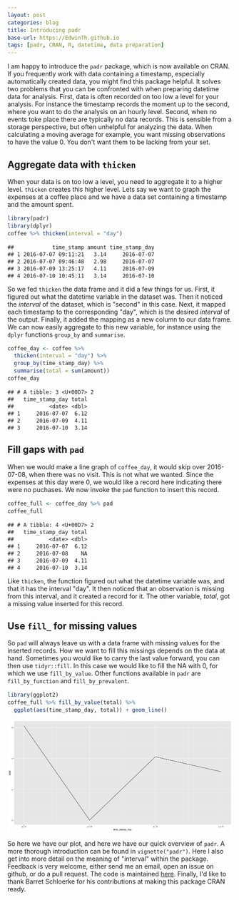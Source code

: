 ```yaml
---
layout: post
categories: blog
title: Introducing padr
base-url: https://EdwinTh.github.io
tags: [padr, CRAN, R, datetime, data preparation]
---
```


I am happy to introduce the `padr` package, which is now available on CRAN. If you frequently work with data containing a timestamp, especially automatically created data, you might find this package helpful. It solves two problems that you can be confronted with when preparing datetime data for analysis. First, data is often recorded on too low a level for your analysis. For instance the timestamp records the moment up to the second, where you want to do the analysis on an hourly level. Second, when no events toke place there are typically no data records. This is sensible from a storage perspective, but often unhelpful for analyzing the data. When calculating a moving average for example, you want missing observations to have the value 0. You don't want them to be lacking from your set.

## Aggregate data with `thicken`

When your data is on too low a level, you need to aggregate it to a higher level. `thicken` creates this higher level. Lets say we want to graph the expenses at a coffee place and we have a data set containing a timestamp and the amount spent. 


```r
library(padr)
library(dplyr)
coffee %>% thicken(interval = "day")
```

```
##            time_stamp amount time_stamp_day
## 1 2016-07-07 09:11:21   3.14     2016-07-07
## 2 2016-07-07 09:46:48   2.98     2016-07-07
## 3 2016-07-09 13:25:17   4.11     2016-07-09
## 4 2016-07-10 10:45:11   3.14     2016-07-10
```

So we fed `thicken` the data frame and it did a few things for us. First, it figured out what the datetime variable in the dataset was. Then it noticed the *interval* of the dataset, which is "second" in this case. Next, it mapped each timestamp to the corresponding "day", which is the desired *interval* of the output. Finally, it added the mapping as a new column to our data frame. We can now easily aggregate to this new variable, for instance using  the `dplyr` functions `group_by` and `summarise`.


```r
coffee_day <- coffee %>% 
  thicken(interval = "day") %>% 
  group_by(time_stamp_day) %>% 
  summarise(total = sum(amount))
coffee_day
```

```
## # A tibble: 3 <U+00D7> 2
##   time_stamp_day total
##           <date> <dbl>
## 1     2016-07-07  6.12
## 2     2016-07-09  4.11
## 3     2016-07-10  3.14
```

## Fill gaps with `pad`
When we would make a line graph of `coffee_day`, it would skip over 2016-07-08, when there was no visit. This is not what we wanted. Since the expenses at this day were 0, we would like a record here indicating there were no puchases. We now invoke the `pad` function to insert this record.


```r
coffee_full <- coffee_day %>% pad
coffee_full
```

```
## # A tibble: 4 <U+00D7> 2
##   time_stamp_day total
##           <date> <dbl>
## 1     2016-07-07  6.12
## 2     2016-07-08    NA
## 3     2016-07-09  4.11
## 4     2016-07-10  3.14
```

Like `thicken`, the function figured out what the datetime variable was, and that it has the interval "day". It then noticed that an observation is missing from this interval, and it created a record for it. The other variable, *total*, got a missing value inserted for this record. 

## Use `fill_` for missing values

So `pad` will always leave us with a data frame with missing values for the inserted records. How we want to fill this missings depends on the data at hand. Sometimes you would like to carry the last value forward, you can then use `tidyr::fill`. In this case we would like to fill the NA with 0, for which we use `fill_by_value`. Other functions available in `padr` are `fill_by_function` and `fill_by_prevalent`.


```r
library(ggplot2)
coffee_full %>% fill_by_value(total) %>% 
  ggplot(aes(time_stamp_day, total)) + geom_line()
```

![Coffee plot](/images/2017-01-18/coffee_plot.png)

So here we have our plot, and here we have our quick overview of `padr`. A more thorough introduction can be found in `vignette("padr")`. Here I also get into more detail on the meaning of "interval" within the package. Feedback is very welcome, either send me an email, open an issue on github, or do a pull request. The code is maintained [here](https://github.com/edwinth/padr). Finally, I'd like to thank Barret Schloerke for his contributions at making this package CRAN ready.

